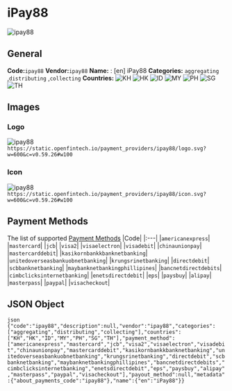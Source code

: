 # iPay88 
![ipay88](https://static.openfintech.io/payment_providers/ipay88/logo.svg?w=600&c=v0.59.26#w100) 
## General 
**Code:**`ipay88` 
**Vendor:**`ipay88` 
**Name:** 
:	[en] iPay88 
**Categories:** 
`aggregating` ,`distributing` ,`collecting` 
**Countries:** 
![KH](https://cdnjs.cloudflare.com/ajax/libs/flag-icon-css/3.3.0/flags/4x3/KH.svg#w24) 
![HK](https://cdnjs.cloudflare.com/ajax/libs/flag-icon-css/3.3.0/flags/4x3/HK.svg#w24) 
![ID](https://cdnjs.cloudflare.com/ajax/libs/flag-icon-css/3.3.0/flags/4x3/ID.svg#w24) 
![MY](https://cdnjs.cloudflare.com/ajax/libs/flag-icon-css/3.3.0/flags/4x3/MY.svg#w24) 
![PH](https://cdnjs.cloudflare.com/ajax/libs/flag-icon-css/3.3.0/flags/4x3/PH.svg#w24) 
![SG](https://cdnjs.cloudflare.com/ajax/libs/flag-icon-css/3.3.0/flags/4x3/SG.svg#w24) 
![TH](https://cdnjs.cloudflare.com/ajax/libs/flag-icon-css/3.3.0/flags/4x3/TH.svg#w24) 
 
## Images 
### Logo 
![ipay88](https://static.openfintech.io/payment_providers/ipay88/logo.svg?w=600&c=v0.59.26#w100) 
``` https://static.openfintech.io/payment_providers/ipay88/logo.svg?w=600&c=v0.59.26#w100 ``` 
### Icon 
![ipay88](https://static.openfintech.io/payment_providers/ipay88/icon.svg?w=600&c=v0.59.26#w100) 
``` https://static.openfintech.io/payment_providers/ipay88/icon.svg?w=600&c=v0.59.26#w100 ``` 
## Payment Methods 
The list of supported [Payment Methods](#) 
|Code| 
|:---| 
|`americanexpress`| 
|`mastercard`| 
|`jcb`| 
|`visa2`| 
|`visaelectron`| 
|`visadebit`| 
|`chinaunionpay`| 
|`mastercarddebit`| 
|`kasikornbankkbanknetbanking`| 
|`unitedoverseasbankuobnetbanking`| 
|`krungsrinetbanking`| 
|`directdebit`| 
|`scbbanknetbanking`| 
|`maybanknetbankingphillipines`| 
|`bancnetdirectdebits`| 
|`cimbclicksinternetbanking`| 
|`enetsdirectdebit`| 
|`eps`| 
|`paysbuy`| 
|`alipay`| 
|`masterpass`| 
|`paypal`| 
|`visacheckout`| 
 
## JSON Object 
```json {"code":"ipay88","description":null,"vendor":"ipay88","categories":["aggregating","distributing","collecting"],"countries":["KH","HK","ID","MY","PH","SG","TH"],"payment_method":["americanexpress","mastercard","jcb","visa2","visaelectron","visadebit","chinaunionpay","mastercarddebit","kasikornbankkbanknetbanking","unitedoverseasbankuobnetbanking","krungsrinetbanking","directdebit","scbbanknetbanking","maybanknetbankingphillipines","bancnetdirectdebits","cimbclicksinternetbanking","enetsdirectdebit","eps","paysbuy","alipay","masterpass","paypal","visacheckout"],"payout_method":null,"metadata":{"about_payments_code":"ipay88"},"name":{"en":"iPay88"}} ``` 
